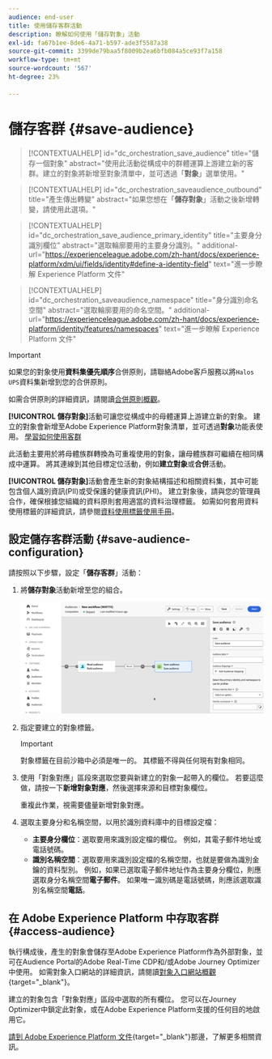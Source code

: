 ```yaml
---
audience: end-user
title: 使用儲存客群活動
description: 瞭解如何使用「儲存對象」活動
exl-id: fa67b1ee-8de6-4a71-b597-ade3f5587a38
source-git-commit: 3399de79baa5f8009b2ea6bfb084a5ce93f7a158
workflow-type: tm+mt
source-wordcount: '567'
ht-degree: 23%

---
```


# 儲存客群 {#save-audience}

>[!CONTEXTUALHELP]
>id="dc_orchestration_save_audience"
>title="儲存一個對象"
>abstract="使用此活動從構成中的群體運算上游建立新的客群。建立的對象將新增至對象清單中，並可透過「**對象**」選單使用。"

>[!CONTEXTUALHELP]
>id="dc_orchestration_saveaudience_outbound"
>title="產生傳出轉變"
>abstract="如果您想在「**儲存對象**」活動之後新增轉變，請使用此選項。"

>[!CONTEXTUALHELP]
>id="dc_orchestration_save_audience_primary_identity"
>title="主要身分識別欄位"
>abstract="選取輪廓要用的主要身分識別。"
>additional-url="https://experienceleague.adobe.com/zh-hant/docs/experience-platform/xdm/ui/fields/identity#define-a-identity-field" text="進一步瞭解 Experience Platform 文件"

>[!CONTEXTUALHELP]
>id="dc_orchestration_saveaudience_namespace"
>title="身分識別命名空間"
>abstract="選取輪廓要用的命名空間。"
>additional-url="https://experienceleague.adobe.com/zh-hant/docs/experience-platform/identity/features/namespaces" text="進一步瞭解 Experience Platform 文件"

>[!IMPORTANT]
>
>如果您的對象使用&#x200B;**資料集優先順序**&#x200B;合併原則，請聯絡Adobe客戶服務以將`Halos UPS`資料集新增到您的合併原則。
>
>如需合併原則的詳細資訊，請閱讀[合併原則概觀](https://experienceleague.adobe.com/zh-hant/docs/experience-platform/profile/merge-policies/overview)。

**[!UICONTROL 儲存對象]**&#x200B;活動可讓您從構成中的母體運算上游建立新的對象。 建立的對象會新增至Adobe Experience Platform對象清單，並可透過&#x200B;**對象**&#x200B;功能表使用。 [學習如何使用客群](../../start/audiences.md)

此活動主要用於將母體族群轉換為可重複使用的對象，讓母體族群可繼續在相同構成中運算。 將其連線到其他目標定位活動，例如&#x200B;**建立對象**&#x200B;或&#x200B;**合併**&#x200B;活動。

**[!UICONTROL 儲存對象]**&#x200B;活動會產生新的對象結構描述和相關資料集，其中可能包含個人識別資訊(PII)或受保護的健康資訊(PHI)。 建立對象後，請與您的管理員合作，確保根據您組織的資料原則套用適當的資料治理標籤。 如需如何套用資料使用標籤的詳細資訊，請參閱[資料使用標籤使用手冊](https://experienceleague.adobe.com/zh-hant/docs/experience-platform/data-governance/labels/user-guide)。

## 設定儲存客群活動 {#save-audience-configuration}

請按照以下步驟，設定「**儲存客群**」活動：

1. 將&#x200B;**儲存對象**&#x200B;活動新增至您的組合。

   ![](../assets/save-audience.png)

1. 指定要建立的對象標籤。

   >[!IMPORTANT]
   >
   >對象標籤在目前沙箱中必須是唯一的。 其標籤不得與任何現有對象相同。

1. 使用「對象對應」區段來選取您要與新建立的對象一起帶入的欄位。 若要這麼做，請按一下&#x200B;**新增對象對應**，然後選擇來源和目標對象欄位。

   重複此作業，視需要儘量新增對象對應。

1. 選取主要身分和名稱空間，以用於識別資料庫中的目標設定檔：

   * **主要身分欄位**：選取要用來識別設定檔的欄位。 例如，其電子郵件地址或電話號碼。
   * **識別名稱空間**：選取要用來識別設定檔的名稱空間，也就是要做為識別金鑰的資料型別。 例如，如果已選取電子郵件地址作為主要身分欄位，則應選取身分名稱空間&#x200B;**電子郵件**。 如果唯一識別碼是電話號碼，則應該選取識別名稱空間&#x200B;**電話**。

## 在 Adobe Experience Platform 中存取客群 {#access-audience}

執行構成後，產生的對象會儲存至Adobe Experience Platform作為外部對象，並可在Audience Portal的Adobe Real-Time CDP和/或Adobe Journey Optimizer中使用。 如需對象入口網站的詳細資訊，請閱讀[對象入口網站概觀](https://experienceleague.adobe.com/zh-hant/docs/experience-platform/segmentation/ui/audience-portal){target="_blank"}。

建立的對象包含「對象對應」區段中選取的所有欄位。 您可以在Journey Optimizer中鎖定此對象，或在Adobe Experience Platform支援的任何目的地啟用它。

[請到 Adobe Experience Platform 文件](https://experienceleague.adobe.com/zh-hant/docs/experience-platform/segmentation/ui/audience-portal){target="_blank"}那邊，了解更多相關資訊。

<!--

## Example{#save-audience-example}

The following example illustrates a simple audience update from targeting. A scheduler is added to run the workflow once a month. A query recovers all the profiles subscribed to the different application services available. The **Save audience** activity updates the audience by deleting profiles that have unsubscribed from the service since the last workflow execution and by adding the newly subscribed profiles.
-->
